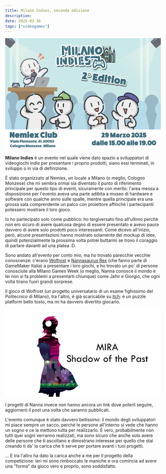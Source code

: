```yaml
---
title: Milano Indies, seconda edizione
description:
date: 2025-03-30
tags: ["videogames"]
---
```


![Locandina Milano Indies](milano-indies-nemiex.jpg)

**Milano Indies** è un evento nel quale viene dato spazio a sviluppatori di videogiochi indie per presentare i proprio prodotti, siano essi terminati, in sviluppo o in via di definizione.

È stato organizzato al Nemiex, un locale a Milano (o meglio, Cologno Monzese) che mi sembra ormai sia diventato il punto di riferimento principale per questo tipo di eventi, sicuramente con merito: l'area messa a disposizione per l'evento aveva una parte adibita a museo di hardware e software con qualche anno sulle spalle, mentre quella principale era una grossa sala comprendente un palco con proiettore affinchè i partecipanti potessero mostrare il loro gioco.

Io ho partecipato solo come pubblico: ho tergiversato fino all'ultimo perchè non ero sicuro di avere qualcosa degno di essere presentato e avevo paura davvero di avere solo prodotti poco interessanti. Come dicevo all'inizio, però, alcune presentazioni hanno mostrato solamente dei mockup di idee, quindi potenzialmente la prossima volta potrei buttarmi se trovo il coraggio di parlare davanti ad una platea :D.

Sono andato all'evento per conto mio, ma ho trovato parecchie vecchie conoscenze: c'erano [Wolfrost](https://giovanni.orciuolo.it/) e [Nannasaurus Rex](https://linktr.ee/nannasaurus_rex/) (che fanno parte di GameMaker Italia) a presentare i loro giochi, e ho trovato un po' di persone conosciute alla Milano Games Week (o meglio, Nanna conosce il mondo e lei non si fa problemi a presentarti chiunque) come Jahir e Giorgio, che ogni volta tirano fuori grandi sorprese.

Il gioco di Wolfrost (un progetto universatario di un esame fighissimo del Politecnico di Milano), tra l'altro, è già scaricabile su [itch](https://polimi-game-collective.itch.io/mira-shadow-of-the-past): è un puzzle platform bello tosto, ma mi ha davvero divertito giocarlo.

![Banner di Mira, il gioco di Wolfrost](./mira.png)

I progetti di Nanna invece non hanno ancora un link dove poterli seguire, aggiornerò il post una volta che saranno pubblicati.

L'evento comunque è stato davvero bellissimo: il mondo degli sviluppatori mi piace sempre un sacco, perchè le persone all'interno si vede che hanno un sogno e ce la mettono tutta per realizzarlo. È vero, probabilmente non tutti quei sogni verranno realizzati, ma sono sicuro che anche solo avere delle persone che ti ascoltano e dimostrano interesse per quello che stai creando ti da' la carica che ti serve per portare avanti i tuoi progetti.

... E tra l'altro ha dato la carica anche a me per il progetto della competizione: ieri mi sono rimboccato le maniche e ora comincia ad avere una "forma" da gioco vero e proprio, sono soddisfatto.
